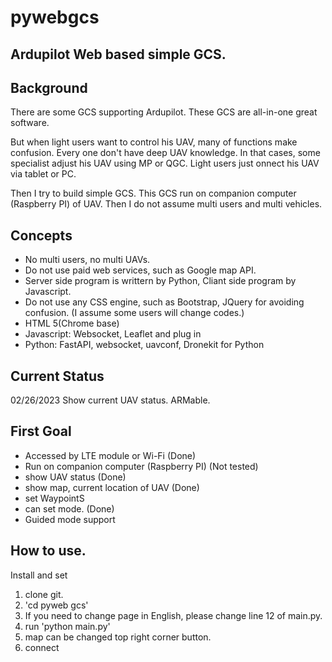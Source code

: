 # pywebgcs
## Ardupilot Web based simple GCS.

## Background
There are some GCS supporting Ardupilot.
These GCS are all-in-one great software.

But when light users want to control his UAV, many of functions make confusion. Every one don't have deep UAV knowledge.
In that cases, some specialist adjust his UAV using MP or QGC.
Light users just onnect his UAV via tablet or PC.

Then I try to build simple GCS.
This GCS run on companion computer (Raspberry PI) of UAV.
Then I do not assume multi users and multi vehicles.

## Concepts
- No multi users, no multi UAVs.
- Do not use paid web services, such as Google map API.
- Server side program is writtern by Python, Cliant side program by Javascript.
- Do not use any CSS engine, such as Bootstrap, JQuery for avoiding confusion. (I assume some users will change codes.)
- HTML 5(Chrome base)
- Javascript: Websocket, Leaflet and plug in
- Python: FastAPI, websocket, uavconf, Dronekit for Python

## Current Status
02/26/2023 Show current UAV status. ARMable.

## First Goal
- Accessed by LTE module or Wi-Fi (Done)
- Run on companion computer (Raspberry PI) (Not tested)
- show UAV status (Done)
- show map, current location of UAV (Done)
- set WaypointS
- can set mode. (Done)
- Guided mode support

## How to use.
Install and set
1. clone git.
2. 'cd pyweb gcs' 
3. If you need to change page in English, please change line 12 of main.py.
4. run 'python main.py'
5. map can be changed top right corner button.
6. connect



